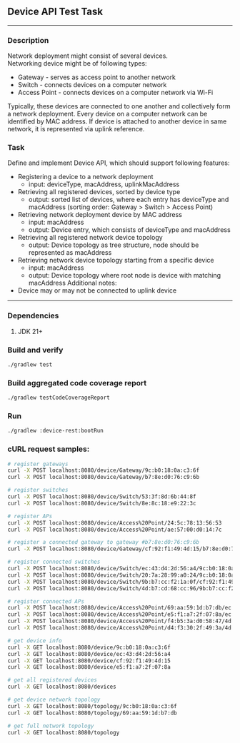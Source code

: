 ## Device API Test Task

***

### Description
Network deployment might consist of several devices.  
Networking device might be of following types:  
 - Gateway - serves as access point to another network  
 - Switch - connects devices on a computer network  
 - Access Point - connects devices on a computer network via Wi-Fi  

Typically, these devices are connected to one another and collectively form a
network deployment. Every device on a computer network can be identified by MAC address.
If device is attached to another device in same network, it is represented via
uplink reference.

### Task
Define and implement Device API, which should support following features:   
 - Registering a device to a network deployment 
   - input: deviceType, macAddress, uplinkMacAddress
 - Retrieving all registered devices, sorted by device type
   - output: sorted list of devices, where each entry has deviceType and macAddress (sorting order: Gateway > Switch > Access Point)
 - Retrieving network deployment device by MAC address
   - input: macAddress
   - output: Device entry, which consists of deviceType and macAddress
 - Retrieving all registered network device topology
   - output: Device topology as tree structure, node should be
represented as macAddress
 - Retrieving network device topology starting from a specific device
   - input: macAddress
   - output: Device topology where root node is device with matching macAddress
Additional notes:
- Device may or may not be connected to uplink device

***

### Dependencies
1. JDK 21+

### Build and verify
```bash
./gradlew test
```
### Build aggregated code coverage report
```bash
./gradlew testCodeCoverageReport
```
### Run
```bash
./gradlew :device-rest:bootRun
```
### cURL request samples:
```bash
# register gateways 
curl -X POST localhost:8080/device/Gateway/9c:b0:18:0a:c3:6f
curl -X POST localhost:8080/device/Gateway/b7:8e:d0:76:c9:6b
```
```bash
# register switches
curl -X POST localhost:8080/device/Switch/53:3f:8d:6b:44:8f
curl -X POST localhost:8080/device/Switch/8e:8c:18:e9:22:3c
```
```bash
# register APs
curl -X POST localhost:8080/device/Access%20Point/24:5c:78:13:56:53
curl -X POST localhost:8080/device/Access%20Point/ae:57:00:d0:14:7c
```

```bash
# register a connected gateway to gateway #b7:8e:d0:76:c9:6b
curl -X POST localhost:8080/device/Gateway/cf:92:f1:49:4d:15/b7:8e:d0:76:c9:6b
```

```bash
# register connected switches
curl -X POST localhost:8080/device/Switch/ec:43:d4:2d:56:a4/9c:b0:18:0a:c3:6f
curl -X POST localhost:8080/device/Switch/20:7a:28:99:a0:24/9c:b0:18:0a:c3:6f
curl -X POST localhost:8080/device/Switch/9b:b7:cc:f2:1a:0f/cf:92:f1:49:4d:15
curl -X POST localhost:8080/device/Switch/4d:b7:cd:68:cc:96/9b:b7:cc:f2:1a:0f
```

```bash
# register connected APs
curl -X POST localhost:8080/device/Access%20Point/69:aa:59:1d:b7:db/ec:43:d4:2d:56:a4
curl -X POST localhost:8080/device/Access%20Point/e5:f1:a7:2f:07:8a/ec:43:d4:2d:56:a4
curl -X POST localhost:8080/device/Access%20Point/f4:b5:3a:d0:58:47/4d:b7:cd:68:cc:96
curl -X POST localhost:8080/device/Access%20Point/d4:f3:30:2f:49:3a/4d:b7:cd:68:cc:96
```

```bash
# get device info
curl -X GET localhost:8080/device/9c:b0:18:0a:c3:6f
curl -X GET localhost:8080/device/ec:43:d4:2d:56:a4
curl -X GET localhost:8080/device/cf:92:f1:49:4d:15
curl -X GET localhost:8080/device/e5:f1:a7:2f:07:8a
```

```bash
# get all registered devices
curl -X GET localhost:8080/devices
```

```bash
# get device network topology
curl -X GET localhost:8080/topology/9c:b0:18:0a:c3:6f
curl -X GET localhost:8080/topology/69:aa:59:1d:b7:db
```

```bash
# get full network topology
curl -X GET localhost:8080/topology
```
